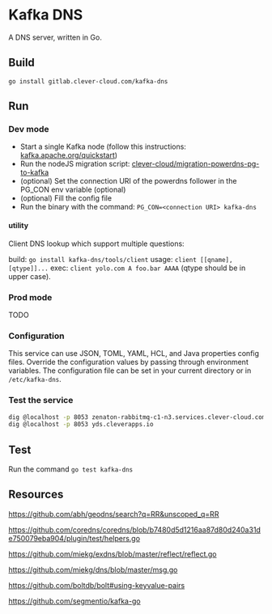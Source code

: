 # Kafka DNS

A DNS server, written in Go.

## Build

`go install gitlab.clever-cloud.com/kafka-dns`

## Run

### Dev mode

- Start a single Kafka node (follow this instructions: [kafka.apache.org/quickstart](https://kafka.apache.org/quickstart))
- Run the nodeJS migration script: [clever-cloud/migration-powerdns-pg-to-kafka](https://gitlab.corp.clever-cloud.com/clever-cloud/migration-powerdns-pg-to-kafka)
- (optional) Set the connection URI of the powerdns follower in the PG_CON env variable (optional)
- (optional) Fill the config file
- Run the binary with the command: `PG_CON=<connection URI> kafka-dns`

#### utility

Client DNS lookup which support multiple questions:

build: `go install kafka-dns/tools/client`
usage: `client [[qname], [qtype]]...`
exec: `client yolo.com A foo.bar AAAA` (qtype should be in upper case).

### Prod mode

TODO

### Configuration

This service can use JSON, TOML, YAML, HCL, and Java properties config files.
Override the configuration values by passing through environment variables.
The configuration file can be set in your current directory or in `/etc/kafka-dns`.

### Test the service

```bash
dig @localhost -p 8053 zenaton-rabbitmq-c1-n3.services.clever-cloud.com
dig @localhost -p 8053 yds.cleverapps.io
```

## Test

Run the command `go test kafka-dns`

## Resources

https://github.com/abh/geodns/search?q=RR&unscoped_q=RR

https://github.com/coredns/coredns/blob/b7480d5d1216aa87d80d240a31de750079eba904/plugin/test/helpers.go

https://github.com/miekg/exdns/blob/master/reflect/reflect.go

https://github.com/miekg/dns/blob/master/msg.go

https://github.com/boltdb/bolt#using-keyvalue-pairs

https://github.com/segmentio/kafka-go